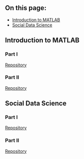<nav role="navigation" class="table-of-contents">
  <h2>On this page:</h2>
  <ul>
    <li><a href="#MATLAB">Introduction to MATLAB</a></li>
    <li><a href="#SocialDataScience">Social Data Science</a></li>
  </ul>
</nav>

<h2 id="MATLAB">Introduction to MATLAB</h2>

### Part I

<a href="https://github.com/marcio-mourao/intro2MATLAB-1" target="_blank">Repository</a>

### Part II

<a href="https://github.com/marcio-mourao/intro2MATLAB-2" target="_blank">Repository</a>

<h2 id="SocialDataScience">Social Data Science</h2>

### Part I

<a href="https://github.com/marcio-mourao/socialDataScience-1" target="_blank">Repository</a>

### Part II

<a href="https://github.com/marcio-mourao/socialDataScience-2" target="_blank">Repository</a>


